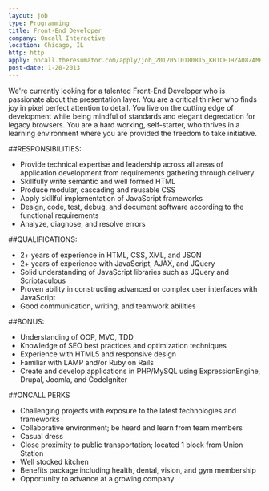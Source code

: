 ```yaml
---
layout: job
type: Programming
title: Front-End Developer
company: Oncall Interactive
location: Chicago, IL
http: http
apply: oncall.theresumator.com/apply/job_20120510180815_KH1CEJHZA08ZAMHQ/FrontEnd-Developer.html
post-date: 1-20-2013
--- 
```


We're currently looking for a talented Front-End Developer who is passionate about the presentation layer. You are a critical thinker who finds joy in pixel perfect attention to detail. You live on the cutting edge of development while being mindful of standards and elegant degredation for legacy browsers. You are a hard working, self-starter, who thrives in a learning environment where you are provided the freedom to take initiative. 

##RESPONSIBILITIES:

* Provide technical expertise and leadership across all areas of application development from requirements gathering through delivery
* Skillfully write semantic and well formed HTML
* Produce modular, cascading and reusable CSS
* Apply skillful implementation of JavaScript frameworks
* Design, code, test, debug, and document software according to the functional requirements
* Analyze, diagnose, and resolve errors

##QUALIFICATIONS:

* 2+ years of experience in HTML, CSS, XML, and JSON
* 2+ years of experience with JavaScript, AJAX, and JQuery
* Solid understanding of JavaScript libraries such as JQuery and Scriptaculous
* Proven ability in constructing advanced or complex user interfaces with JavaScript
* Good communication, writing, and teamwork abilities

##BONUS:

* Understanding of OOP, MVC, TDD
* Knowledge of SEO best practices and optimization techniques
* Experience with HTML5 and responsive design
* Familiar with LAMP and/or Ruby on Rails
* Create and develop applications in PHP/MySQL using ExpressionEngine, Drupal, Joomla, and CodeIgniter

##ONCALL PERKS

* Challenging projects with exposure to the latest technologies and frameworks
* Collaborative environment; be heard and learn from team members
* Casual dress
* Close proximity to public transportation; located 1 block from Union Station
* Well stocked kitchen
* Benefits package including health, dental, vision, and gym membership
* Opportunity to advance at a growing company